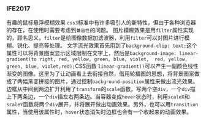 ### IFE2017
有趣的鼠标悬浮模糊效果
`css3`标准中有许多吸引人的新特性，但由于各种浏览器的存在，在使用时需要考虑到`兼容性`的问题。
图片模糊效果是用`filter`属性实现的，顾名思义，`filter`是给图像数据加滤波器，利用`filter`可以对图片进行模糊、锐化、提亮等处理。
文字流光效果首先用到了`background-clip: text;`这个属性可以将背景图案显示区域限制在文字上，然后是`background-image: linear-gradient(to right, red, yellow, green, blue, violet,  red, yellow, green, blue, violet,red);`CSS函数 `linear-gradient()`可以产生一副颜色线性渐变的图像。这里为了让动画看上去衔接自然，借用轮播图的思想，将背景图案做成了两幅渐变拼接的图片，通过控制`background-position`属性来做出流光效果。
边框从中间到两边扩开利用了`transform`的`scale`函数，写两个空`div`，一个`div`描上下两条边，一个`div`描左右两条边。当容器变成`hover`状态时，利用`scaleX`和`scaleY`函数将两个`div`展开，并将展开做出动画效果。另外，也可以用`transition`属性，当使用该属性时，`hover`状态消失时边框也会有一个收起来的动画效果。